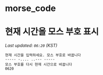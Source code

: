 # morse_code
# 현재 시간을 모스 부호 표시
<!-- MORSE_TIME_START -->
_Last updated: `06:20` (KST)_

```
현재 시간을 입력하세요. 모스 부호로 바꿉니다
----- -.... ..--- -----
모스 부호를 다시 현재 시간으로 바꿉니다
0620
```
<!-- MORSE_TIME_END -->
